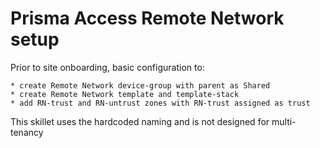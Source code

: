 # Prisma Access Remote Network setup

Prior to site onboarding, basic configuration to:

    * create Remote Network device-group with parent as Shared
    * create Remote Network template and template-stack
    * add RN-trust and RN-untrust zones with RN-trust assigned as trust
    
This skillet uses the hardcoded naming and is not designed for multi-tenancy
